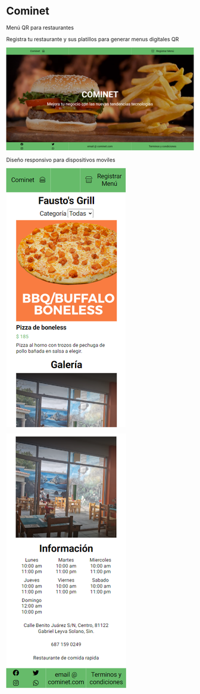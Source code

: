 # Cominet

Menú QR para restaurantes

Registra tu restaurante y sus platillos para generar menus digitales QR

![alt text](https://raw.githubusercontent.com/Rakzol/Cominet/main/cominet.png)

Diseño responsivo para dispositivos moviles

![alt text](https://raw.githubusercontent.com/Rakzol/Cominet/main/galeria1.PNG)

![alt text](https://raw.githubusercontent.com/Rakzol/Cominet/main/galeria2.PNG)
